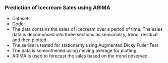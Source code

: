 
### Prediction of Icecream Sales using ARIMA
- Dataset:
- Code:
- The data contains the sales of icecream over a period of time. The sales data is decomposed into three sections as seasonality, trend, residual and then plotted.
- The series is tested for stationarity using Augmented Dicky Fuller Test
- The data is somoothened using moving average for plotting.
- ARIMA is used to forecast the sales based on the trend observed.
